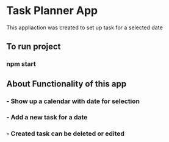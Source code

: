 # Task Planner App 

This appliaction was created to set up task for a selected date

## To run project

### npm start

## About Functionality of this app 

### - Show up a calendar with date for selection

### - Add a new task for a date

### - Created task can be deleted or edited
